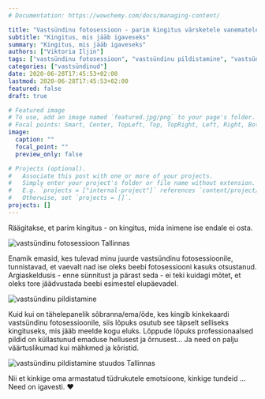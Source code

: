 ```yaml
---
# Documentation: https://wowchemy.com/docs/managing-content/

title: "Vastsündinu fotosessioon - parim kingitus värsketele vanematele"
subtitle: "Kingitus, mis jääb igaveseks"
summary: "Kingitus, mis jääb igaveseks"
authors: ["Viktoria Iljin"]
tags: ["vastsündinu fotosessioon", "vastsündinu pildistamine", "vastsündinu pildistamine stuudios"]
categories: ["vastsündinud"]
date: 2020-06-28T17:45:53+02:00
lastmod: 2020-06-28T17:45:53+02:00
featured: false
draft: true

# Featured image
# To use, add an image named `featured.jpg/png` to your page's folder.
# Focal points: Smart, Center, TopLeft, Top, TopRight, Left, Right, BottomLeft, Bottom, BottomRight.
image:
  caption: ""
  focal_point: ""
  preview_only: false

# Projects (optional).
#   Associate this post with one or more of your projects.
#   Simply enter your project's folder or file name without extension.
#   E.g. `projects = ["internal-project"]` references `content/project/deep-learning/index.md`.
#   Otherwise, set `projects = []`.
projects: []
---
```

Räägitakse, et parim kingitus - on kingitus, mida inimene ise endale ei osta.

![vastsündinu fotosessioon Tallinnas](./vastsündinu-fotosessioon-parim-kingitus-värsketele-vanematele-1.jpg)

Enamik emasid, kes tulevad minu juurde vastsündinu fotosessioonile, tunnistavad, et vaevalt nad ise oleks beebi fotosessiooni kasuks otsustanud. Argiaskeldusis - enne sünnitust ja pärast seda - ei teki kuidagi mõtet, et oleks tore jäädvustada beebi esimestel elupäevadel.

![vastsündinu pildistamine](./vastsündinu-fotosessioon-parim-kingitus-värsketele-vanematele-2.jpg)

Kuid kui on tähelepanelik sõbranna/ema/õde, kes kingib kinkekaardi vastsündinu fotosessioonile, siis lõpuks osutub see täpselt selliseks kingituseks, mis jääb meelde kogu eluks. Lõppude lõpuks professionaalsed pildid on küllastunud emaduse hellusest ja õrnusest… Ja need on palju väärtuslikumad kui mähkmed ja kõristid.

![vastsündinu pildistamine stuudos Tallinnas](./vastsündinu-fotosessioon-parim-kingitus-värsketele-vanematele-3.jpg)

Nii et kinkige oma armastatud tüdrukutele emotsioone, kinkige tundeid ... Need on igavesti. ❤️

